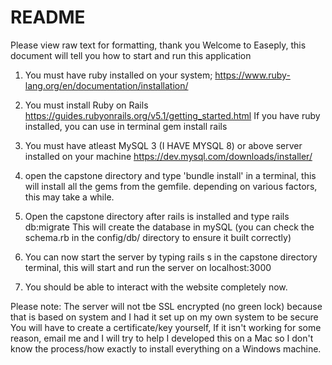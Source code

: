 # README
Please view raw text for formatting, thank you
Welcome to Easeply, this document will tell you how to start and run this application

1. You must have ruby installed on your system;
  https://www.ruby-lang.org/en/documentation/installation/
2. You must install Ruby on Rails
  https://guides.rubyonrails.org/v5.1/getting_started.html
  If you have ruby installed, you can use in terminal
   gem install rails

3. You must have atleast MySQL 3 (I HAVE MYSQL 8) or above server installed on your machine
  https://dev.mysql.com/downloads/installer/

4. open the capstone directory and type 'bundle install' in a terminal, this will install all the gems from the gemfile.
   depending on various factors, this may take a while. 

5. Open the capstone directory after rails is installed and type
   rails db:migrate
   This will create the database in mySQL (you can check the schema.rb in the config/db/ directory to ensure it built correctly)

6. You can now start the server by typing
    rails s
   in the capstone directory terminal, this will start and run the server on localhost:3000
   
7. You should be able to interact with the website completely now.


Please note: 
The server will not tbe SSL encrypted (no green lock) because that is based on system and I had it set up on my own system to be secure
You will have to create a certificate/key yourself,
If it isn't working for some reason, email me and I will try to help
I developed this on a Mac so I don't know the process/how exactly to install everything on a Windows machine. 
